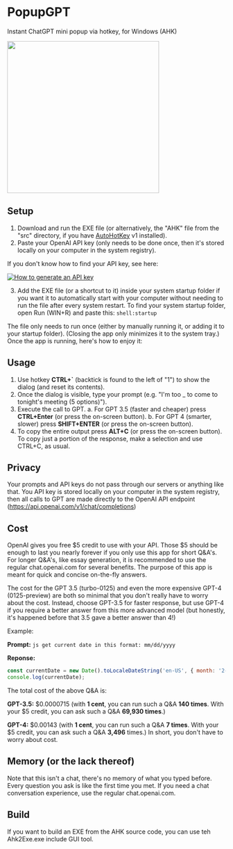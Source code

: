 # PopupGPT
Instant ChatGPT mini popup via hotkey, for Windows (AHK)

<img src="https://github.com/MusicStudioNYC/PopupGPT/assets/53878072/741d3854-c392-4557-9b62-07b6c0bbae55" width="350">


## Setup
1. Download and run the EXE file (or alternatively, the "AHK" file from the "src" directory, if you have [AutoHotKey](https://www.autohotkey.com/) v1 installed).
2. Paste your OpenAI API key (only needs to be done once, then it's stored locally on your computer in the system registry).

If you don't know how to find your API key, see here:


[![How to generate an API key](http://img.youtube.com/vi/nafDyRsVnXU/0.jpg)](http://www.youtube.com/watch?v=nafDyRsVnXU)

3. Add the EXE file (or a shortcut to it) inside your system startup folder if you want it to automatically start with your computer without needing to run the file after every system restart.
To find your system startup folder, open Run (WIN+R) and paste this: `shell:startup`

The file only needs to run once (either by manually running it, or adding it to your startup folder). (Closing the app only minimizes it to the system tray.)
Once the app is running, here's how to enjoy it:

## Usage
1. Use hotkey **CTRL+`** (backtick is found to the left of "1") to show the dialog (and reset its contents).
2. Once the dialog is visible, type your prompt (e.g. "I'm too _ to come to tonight's meeting (5 options)").
3. Execute the call to GPT.
  a. For GPT 3.5 (faster and cheaper) press **CTRL+Enter** (or press the on-screen button).
  b. For GPT 4 (smarter, slower) press **SHIFT+ENTER** (or press the on-screen button).
4. To copy the entire output press **ALT+C** (or press the on-screen button). To copy just a portion of the response, make a selection and use CTRL+C, as usual.

## Privacy
Your prompts and API keys do not pass through our servers or anything like that. You API key is stored locally on your computer in the system registry, then all calls to GPT are made directly to the OpenAI API endpoint (https://api.openai.com/v1/chat/completions)

## Cost
OpenAI gives you free $5 credit to use with your API. Those $5 should be enough to last you nearly forever if you only use this app for short Q&A's. For longer Q&A's, like essay generation, it is recommended to use the regular chat.openai.com for several benefits. The purpose of this app is meant for quick and concise on-the-fly answers.

The cost for the GPT 3.5 (turbo-0125) and even the more expensive GPT-4 (0125-preview) are both so minimal that you don't really have to worry about the cost. Instead, choose GPT-3.5 for faster response, but use GPT-4 if you require a better answer from this more advanced model (but honestly, it's happened before that 3.5 gave a better answer than 4!)

Example:

**Prompt:** `js get current date in this format: mm/dd/yyyy`

**Reponse:**
```javascript
const currentDate = new Date().toLocaleDateString('en-US', { month: '2-digit', day: '2-digit', year: 'numeric' });
console.log(currentDate);
```

The total cost of the above Q&A is:

**GPT-3.5:** $0.0000715 (with **1 cent**, you can run such a Q&A **140 times**. With your $5 credit, you can ask such a Q&A **69,930 times**.) 

**GPT-4:** $0.00143 (with **1 cent**, you can run such a Q&A **7 times**. With your $5 credit, you can ask such a Q&A **3,496** times.) 
In short, you don't have to worry about cost.

## Memory (or the lack thereof)
Note that this isn't a chat, there's no memory of what you typed before. Every question you ask is like the first time you met. If you need a chat conversation experience, use the regular chat.openai.com.

## Build
If you want to build an EXE from the AHK source code, you can use teh Ahk2Exe.exe include GUI tool.
